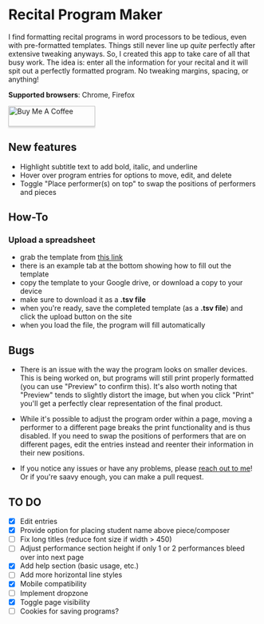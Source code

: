 # Recital Program Maker
I find formatting recital programs in word processors to be tedious, even with pre-formatted templates. Things still never line up *quite* perfectly after extensive tweaking anyways. So, I created this app to take care of all that busy work. The idea is: enter all the information for your recital and it will spit out a perfectly formatted program. No tweaking margins, spacing, or anything! 


**Supported browsers**: Chrome, Firefox


<a href="https://www.buymeacoffee.com/jefnic23" target="_blank"><img src="https://www.buymeacoffee.com/assets/img/custom_images/orange_img.png" alt="Buy Me A Coffee" style="height: 41px !important;width: 174px !important;box-shadow: 0px 3px 2px 0px rgba(190, 190, 190, 0.5) !important;-webkit-box-shadow: 0px 3px 2px 0px rgba(190, 190, 190, 0.5) !important;" ></a>


## New features
- Highlight subtitle text to add bold, italic, and underline
- Hover over program entries for options to move, edit, and delete
- Toggle "Place performer(s) on top" to swap the positions of performers and pieces


## How-To
### Upload a spreadsheet
- grab the template from [this link](https://docs.google.com/spreadsheets/d/1CK7CRbGqo_S3vZ2KLCFBSKyBFl5XKLUXu73X-q1-2aI/edit#gid=0)
- there is an example tab at the bottom showing how to fill out the template
- copy the template to your Google drive, or download a copy to your device
- make sure to download it as a **.tsv file**
- when you're ready, save the completed template (as a **.tsv file**) and click the upload button on the site
- when you load the file, the program will fill automatically


## Bugs
- There is an issue with the way the program looks on smaller devices. This is being worked on, but programs will still print properly formatted (you can use "Preview" to confirm this). It's also worth noting that "Preview" tends to slightly distort the image, but when you click "Print" you'll get a perfectly clear representation of the final product.

- While it's possible to adjust the program order within a page, moving a performer to a different page breaks the print functionality and is thus disabled. If you need to swap the positions of performers that are on different pages, edit the entries instead and reenter their information in their new positions.

- If you notice any issues or have any problems, please [reach out to me](mailto:jefnic23@gmail.com)! Or if you're saavy enough, you can make a pull request.


## TO DO
- [x] Edit entries
- [x] Provide option for placing student name above piece/composer
- [ ] Fix long titles (reduce font size if width > 450)
- [ ] Adjust performance section height if only 1 or 2 performances bleed over into next page
- [x] Add help section (basic usage, etc.)
- [ ] Add more horizontal line styles
- [x] Mobile compatibility
- [ ] Implement dropzone
- [x] Toggle page visibility
- [ ] Cookies for saving programs?
